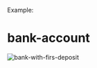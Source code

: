 
Example: 
# bank-account
![bank-with-firs-deposit](https://user-images.githubusercontent.com/113472262/195996113-f3a2c18d-e416-401c-ad57-b3d8082e0711.png)
